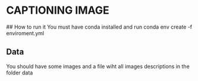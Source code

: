 # CAPTIONING IMAGE
## How to run it
You must have conda installed and run conda env create -f enviroment.yml
## Data
You should have some images and a file wiht all images descriptions in the folder data
